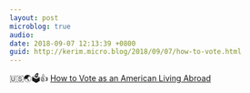 ```yaml
---
layout: post
microblog: true
audio: 
date: 2018-09-07 12:13:39 +0800
guid: http://kerim.micro.blog/2018/09/07/how-to-vote.html
---
```

🇺🇸🌏🗳👍 [How to Vote as an American Living Abroad](https://www.nytimes.com/2018/09/04/smarter-living/how-to-vote-abroad-overseas-expat.html)
